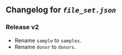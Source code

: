 ## Changelog for *`file_set.json`*

### Release v2

* Rename `sample` to `samples`.
* Rename `donor` to `donors`.
